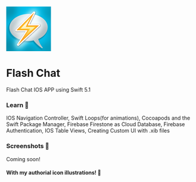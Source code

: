 [<img src="/Flash%20Chat/Assets.xcassets/AppIcon.appiconset/120.png"/>](120.png)
# Flash Chat
Flash Chat IOS APP using Swift 5.1
### Learn 📝
IOS Navigation Controller, Swift Loops(for animations), Cocoapods and the Swift Package Manager, Firebase Firestone as Cloud Database, Firebase Authentication, IOS Table Views, Creating Custom UI with .xib files

### Screenshots 📸
Coming soon!

#### With my authorial icon illustrations! 🎨

